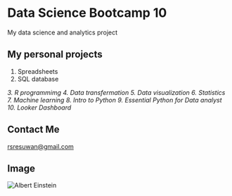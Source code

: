 # Data Science Bootcamp 10 
My data science and analytics project

## My personal projects
1. Spreadsheets
2. SQL database

_3. R programmimg_
_4. Data transfermation_
_5. Data visualization_
_6. Statistics_
_7. Machine learning_
_8. Intro to Python_
_9. Essential Python for Data analyst_
_10. Looker Dashboard_

## Contact Me
rsresuwan@gmail.com

## Image 
![Albert Einstein](https://upload.wikimedia.org/wikipedia/commons/3/3e/Einstein_1921_by_F_Schmutzer_-_restoration.jpg)

